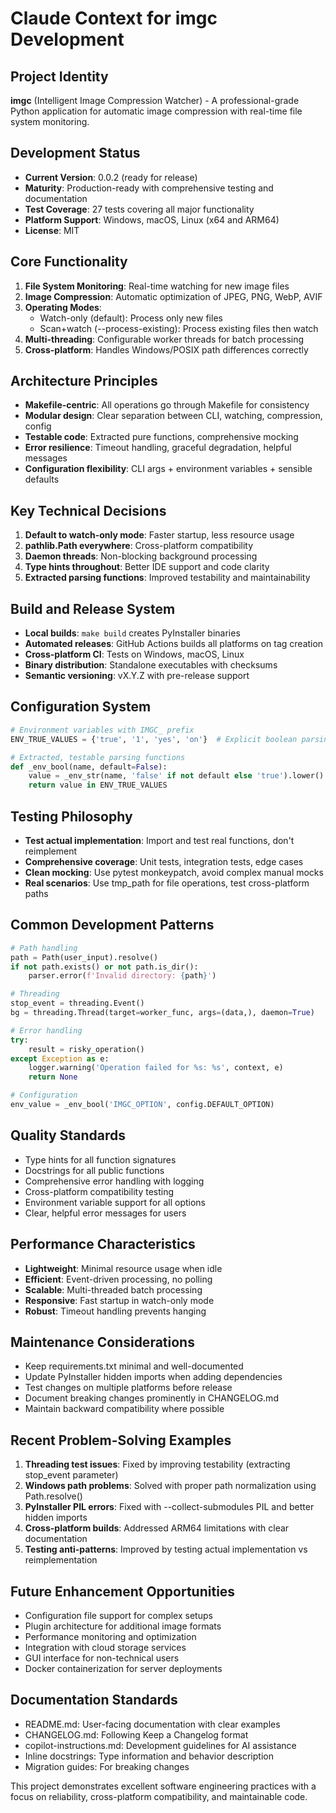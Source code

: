 # Claude Context for imgc Development

## Project Identity
**imgc** (Intelligent Image Compression Watcher) - A professional-grade Python application for automatic image compression with real-time file system monitoring.

## Development Status
- **Current Version**: 0.0.2 (ready for release)
- **Maturity**: Production-ready with comprehensive testing and documentation
- **Test Coverage**: 27 tests covering all major functionality
- **Platform Support**: Windows, macOS, Linux (x64 and ARM64)
- **License**: MIT

## Core Functionality
1. **File System Monitoring**: Real-time watching for new image files
2. **Image Compression**: Automatic optimization of JPEG, PNG, WebP, AVIF
3. **Operating Modes**: 
   - Watch-only (default): Process only new files
   - Scan+watch (--process-existing): Process existing files then watch
4. **Multi-threading**: Configurable worker threads for batch processing
5. **Cross-platform**: Handles Windows/POSIX path differences correctly

## Architecture Principles
- **Makefile-centric**: All operations go through Makefile for consistency
- **Modular design**: Clear separation between CLI, watching, compression, config
- **Testable code**: Extracted pure functions, comprehensive mocking
- **Error resilience**: Timeout handling, graceful degradation, helpful messages
- **Configuration flexibility**: CLI args + environment variables + sensible defaults

## Key Technical Decisions
1. **Default to watch-only mode**: Faster startup, less resource usage
2. **pathlib.Path everywhere**: Cross-platform compatibility
3. **Daemon threads**: Non-blocking background processing
4. **Type hints throughout**: Better IDE support and code clarity
5. **Extracted parsing functions**: Improved testability and maintainability

## Build and Release System
- **Local builds**: `make build` creates PyInstaller binaries
- **Automated releases**: GitHub Actions builds all platforms on tag creation
- **Cross-platform CI**: Tests on Windows, macOS, Linux
- **Binary distribution**: Standalone executables with checksums
- **Semantic versioning**: vX.Y.Z with pre-release support

## Configuration System
```python
# Environment variables with IMGC_ prefix
ENV_TRUE_VALUES = {'true', '1', 'yes', 'on'}  # Explicit boolean parsing

# Extracted, testable parsing functions
def _env_bool(name, default=False):
    value = _env_str(name, 'false' if not default else 'true').lower()
    return value in ENV_TRUE_VALUES
```

## Testing Philosophy
- **Test actual implementation**: Import and test real functions, don't reimplement
- **Comprehensive coverage**: Unit tests, integration tests, edge cases
- **Clean mocking**: Use pytest monkeypatch, avoid complex manual mocks
- **Real scenarios**: Use tmp_path for file operations, test cross-platform paths

## Common Development Patterns
```python
# Path handling
path = Path(user_input).resolve()
if not path.exists() or not path.is_dir():
    parser.error(f'Invalid directory: {path}')

# Threading
stop_event = threading.Event()
bg = threading.Thread(target=worker_func, args=(data,), daemon=True)

# Error handling
try:
    result = risky_operation()
except Exception as e:
    logger.warning('Operation failed for %s: %s', context, e)
    return None

# Configuration
env_value = _env_bool('IMGC_OPTION', config.DEFAULT_OPTION)
```

## Quality Standards
- Type hints for all function signatures
- Docstrings for all public functions
- Comprehensive error handling with logging
- Cross-platform compatibility testing
- Environment variable support for all options
- Clear, helpful error messages for users

## Performance Characteristics
- **Lightweight**: Minimal resource usage when idle
- **Efficient**: Event-driven processing, no polling
- **Scalable**: Multi-threaded batch processing
- **Responsive**: Fast startup in watch-only mode
- **Robust**: Timeout handling prevents hanging

## Maintenance Considerations
- Keep requirements.txt minimal and well-documented
- Update PyInstaller hidden imports when adding dependencies
- Test changes on multiple platforms before release
- Document breaking changes prominently in CHANGELOG.md
- Maintain backward compatibility where possible

## Recent Problem-Solving Examples
1. **Threading test issues**: Fixed by improving testability (extracting stop_event parameter)
2. **Windows path problems**: Solved with proper path normalization using Path.resolve()
3. **PyInstaller PIL errors**: Fixed with --collect-submodules PIL and better hidden imports
4. **Cross-platform builds**: Addressed ARM64 limitations with clear documentation
5. **Testing anti-patterns**: Improved by testing actual implementation vs reimplementation

## Future Enhancement Opportunities
- Configuration file support for complex setups
- Plugin architecture for additional image formats
- Performance monitoring and optimization
- Integration with cloud storage services
- GUI interface for non-technical users
- Docker containerization for server deployments

## Documentation Standards
- README.md: User-facing documentation with clear examples
- CHANGELOG.md: Following Keep a Changelog format
- copilot-instructions.md: Development guidelines for AI assistance
- Inline docstrings: Type information and behavior description
- Migration guides: For breaking changes

This project demonstrates excellent software engineering practices with a focus on reliability, cross-platform compatibility, and maintainable code.
